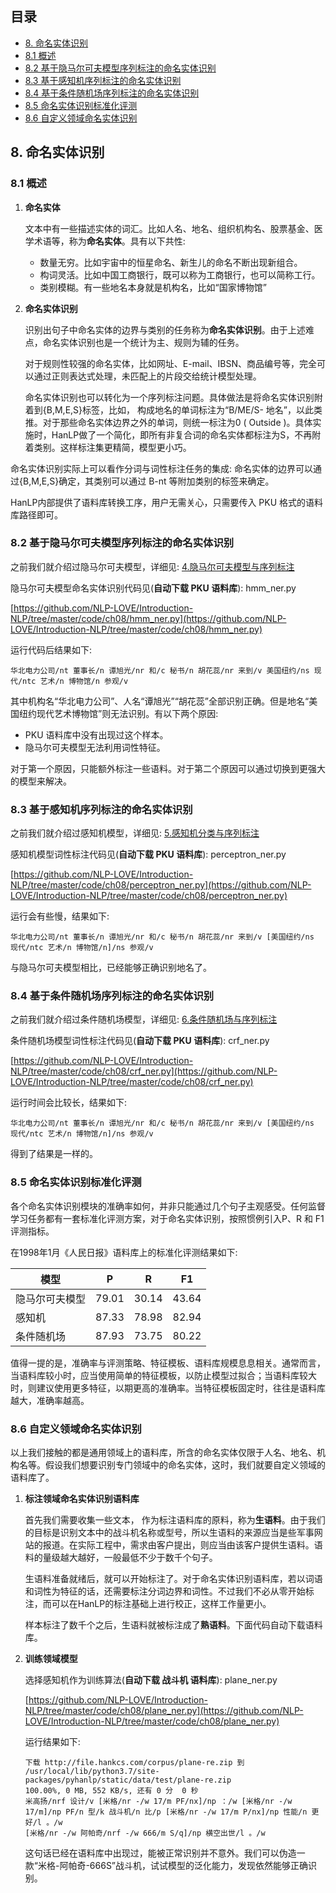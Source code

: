 ## 目录
- [8. 命名实体识别](#8-命名实体识别)
- [8.1 概述](#81-概述)
- [8.2 基于隐马尔可夫模型序列标注的命名实体识别](#82-基于隐马尔可夫模型序列标注的命名实体识别)
- [8.3 基于感知机序列标注的命名实体识别](#83-基于感知机序列标注的命名实体识别)
- [8.4 基于条件随机场序列标注的命名实体识别](#84-基于条件随机场序列标注的命名实体识别)
- [8.5 命名实体识别标准化评测](#85-命名实体识别标准化评测)
- [8.6 自定义领域命名实体识别](#86-自定义领域命名实体识别)

## 8. 命名实体识别

### 8.1 概述

1. **命名实体**

   文本中有一些描述实体的词汇。比如人名、地名、组织机构名、股票基金、医学术语等，称为**命名实体**。具有以下共性:

   - 数量无穷。比如宇宙中的恒星命名、新生儿的命名不断出现新组合。
   - 构词灵活。比如中国工商银行，既可以称为工商银行，也可以简称工行。
   - 类别模糊。有一些地名本身就是机构名，比如“国家博物馆”

2. **命名实体识别**

   识别出句子中命名实体的边界与类别的任务称为**命名实体识别**。由于上述难点，命名实体识别也是一个统计为主、规则为辅的任务。

   对于规则性较强的命名实体，比如网址、E-mail、IBSN、商品编号等，完全可以通过正则表达式处理，未匹配上的片段交给统计模型处理。

   命名实体识别也可以转化为一个序列标注问题。具体做法是将命名实体识别附着到{B,M,E,S}标签，比如， 构成地名的单词标注为“B/ME/S- 地名”，以此类推。对于那些命名实体边界之外的单词，则统一标注为0 ( Outside )。具体实施时，HanLP做了一个简化，即所有非复合词的命名实体都标注为S，不再附着类别。这样标注集更精简，模型更小巧。

命名实体识别实际上可以看作分词与词性标注任务的集成: 命名实体的边界可以通过{B,M,E,S}确定，其类别可以通过 B-nt 等附加类别的标签来确定。

HanLP内部提供了语料库转换工序，用户无需关心，只需要传入 PKU 格式的语料库路径即可。



### 8.2 基于隐马尔可夫模型序列标注的命名实体识别

之前我们就介绍过隐马尔可夫模型，详细见: [4.隐马尔可夫模型与序列标注](https://github.com/NLP-LOVE/Introduction-NLP/blob/master/chapter/4.%E9%9A%90%E9%A9%AC%E5%B0%94%E5%8F%AF%E5%A4%AB%E6%A8%A1%E5%9E%8B%E4%B8%8E%E5%BA%8F%E5%88%97%E6%A0%87%E6%B3%A8.md)

隐马尔可夫模型命名实体识别代码见(**自动下载 PKU 语料库**): hmm_ner.py

[https://github.com/NLP-LOVE/Introduction-NLP/tree/master/code/ch08/hmm_ner.py](https://github.com/NLP-LOVE/Introduction-NLP/tree/master/code/ch08/hmm_ner.py)

运行代码后结果如下:

```
华北电力公司/nt 董事长/n 谭旭光/nr 和/c 秘书/n 胡花蕊/nr 来到/v 美国纽约/ns 现代/ntc 艺术/n 博物馆/n 参观/v
```

其中机构名“华北电力公司”、人名“谭旭光”“胡花蕊”全部识别正确。但是地名“美国纽约现代艺术博物馆”则无法识别。有以下两个原因:

- PKU 语料库中没有出现过这个样本。
- 隐马尔可夫模型无法利用词性特征。

对于第一个原因，只能额外标注一些语料。对于第二个原因可以通过切换到更强大的模型来解决。



### 8.3 基于感知机序列标注的命名实体识别

之前我们就介绍过感知机模型，详细见: [5.感知机分类与序列标注](https://github.com/NLP-LOVE/Introduction-NLP/blob/master/chapter/5.%E6%84%9F%E7%9F%A5%E6%9C%BA%E5%88%86%E7%B1%BB%E4%B8%8E%E5%BA%8F%E5%88%97%E6%A0%87%E6%B3%A8.md)

感知机模型词性标注代码见(**自动下载 PKU 语料库**): perceptron_ner.py

[https://github.com/NLP-LOVE/Introduction-NLP/tree/master/code/ch08/perceptron_ner.py](https://github.com/NLP-LOVE/Introduction-NLP/tree/master/code/ch08/perceptron_ner.py)

运行会有些慢，结果如下:

```
华北电力公司/nt 董事长/n 谭旭光/nr 和/c 秘书/n 胡花蕊/nr 来到/v [美国纽约/ns 现代/ntc 艺术/n 博物馆/n]/ns 参观/v
```

与隐马尔可夫模型相比，已经能够正确识别地名了。



### 8.4 基于条件随机场序列标注的命名实体识别

之前我们就介绍过条件随机场模型，详细见: [6.条件随机场与序列标注](https://github.com/NLP-LOVE/Introduction-NLP/blob/master/chapter/6.%E6%9D%A1%E4%BB%B6%E9%9A%8F%E6%9C%BA%E5%9C%BA%E4%B8%8E%E5%BA%8F%E5%88%97%E6%A0%87%E6%B3%A8.md)

条件随机场模型词性标注代码见(**自动下载 PKU 语料库**): crf_ner.py

[https://github.com/NLP-LOVE/Introduction-NLP/tree/master/code/ch08/crf_ner.py](https://github.com/NLP-LOVE/Introduction-NLP/tree/master/code/ch08/crf_ner.py)

运行时间会比较长，结果如下:

```
华北电力公司/nt 董事长/n 谭旭光/nr 和/c 秘书/n 胡花蕊/nr 来到/v [美国纽约/ns 现代/ntc 艺术/n 博物馆/n]/ns 参观/v
```

得到了结果是一样的。



### 8.5 命名实体识别标准化评测

各个命名实体识别模块的准确率如何，并非只能通过几个句子主观感受。任何监督学习任务都有一套标准化评测方案，对于命名实体识别，按照惯例引入P、R 和 F1 评测指标。

在1998年1月《人民日报》语料库上的标准化评测结果如下:

| 模型           | P     | R     | F1    |
| -------------- | ----- | ----- | ----- |
| 隐马尔可夫模型 | 79.01 | 30.14 | 43.64 |
| 感知机         | 87.33 | 78.98 | 82.94 |
| 条件随机场     | 87.93 | 73.75 | 80.22 |

值得一提的是，准确率与评测策略、特征模板、语料库规模息息相关。通常而言，当语料库较小时，应当使用简单的特征模板，以防止模型过拟合；当语料库较大时，则建议使用更多特征，以期更高的准确率。当特征模板固定时，往往是语料库越大，准确率越高。



### 8.6 自定义领域命名实体识别

以上我们接触的都是通用领域上的语料库，所含的命名实体仅限于人名、地名、机构名等。假设我们想要识别专门领域中的命名实体，这时，我们就要自定义领域的语料库了。

1. **标注领域命名实体识别语料库**

   首先我们需要收集一些文本， 作为标注语料库的原料，称为**生语料**。由于我们的目标是识别文本中的战斗机名称或型号，所以生语料的来源应当是些军事网站的报道。在实际工程中，需求由客户提出，则应当由该客户提供生语料。语料的量级越大越好，一般最低不少于数千个句子。

   生语料准备就绪后，就可以开始标注了。对于命名实体识别语料库，若以词语和词性为特征的话，还需要标注分词边界和词性。不过我们不必从零开始标注，而可以在HanLP的标注基础上进行校正，这样工作量更小。

   样本标注了数千个之后，生语料就被标注成了**熟语料**。下面代码自动下载语料库。

2. **训练领域模型**

   选择感知机作为训练算法(**自动下载 战斗机 语料库**): plane_ner.py

   [https://github.com/NLP-LOVE/Introduction-NLP/tree/master/code/ch08/plane_ner.py](https://github.com/NLP-LOVE/Introduction-NLP/tree/master/code/ch08/plane_ner.py)

   运行结果如下:

   ```
   下载 http://file.hankcs.com/corpus/plane-re.zip 到 /usr/local/lib/python3.7/site-packages/pyhanlp/static/data/test/plane-re.zip
   100.00%, 0 MB, 552 KB/s, 还有 0 分  0 秒   
   米高扬/nrf 设计/v [米格/nr -/w 17/m PF/nx]/np ：/w [米格/nr -/w 17/m]/np PF/n 型/k 战斗机/n 比/p [米格/nr -/w 17/m P/nx]/np 性能/n 更好/l 。/w
   [米格/nr -/w 阿帕奇/nrf -/w 666/m S/q]/np 横空出世/l 。/w
   ```

   这句话已经在语料库中出现过，能被正常识别并不意外。我们可以伪造一款“米格-阿帕奇-666S”战斗机，试试模型的泛化能力，发现依然能够正确识别。




